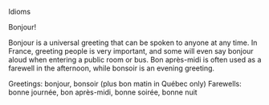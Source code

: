 Idioms

Bonjour!

Bonjour is a universal greeting that can be spoken to anyone at any time. In France, greeting people is very important, and some will even say bonjour aloud when entering a public room or bus. Bon après-midi is often used as a farewell in the afternoon, while bonsoir is an evening greeting.

Greetings: bonjour, bonsoir (plus bon matin in Québec only)
Farewells: bonne journée, bon après-midi, bonne soirée, bonne nuit


